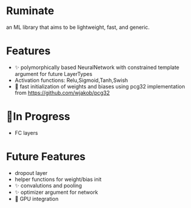 # Ruminate
an ML library that aims to be lightweight, fast, and generic. 

# Features
* :sparkles: polymorphically based NeuralNetwork with constrained template argument for future LayerTypes
* Activation functions: Relu,Sigmoid,Tanh,Swish
* :racehorse: fast initialization of weights and biases using pcg32 implementation from https://github.com/wjakob/pcg32

# :construction:In Progress
* FC layers

# Future Features
* dropout layer
* helper functions for weight/bias init
* :sparkles: convalutions and pooling
* :sparkles: optimizer argument for network
* :racehorse: GPU integration
